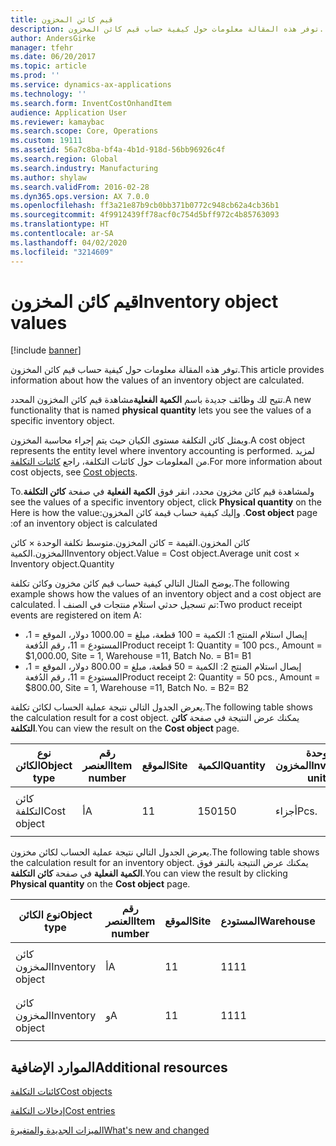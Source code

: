 ```yaml
---
title: قيم كائن المخزون
description: توفر هذه المقالة معلومات حول كيفية حساب قيم كائن المخزون.
author: AndersGirke
manager: tfehr
ms.date: 06/20/2017
ms.topic: article
ms.prod: ''
ms.service: dynamics-ax-applications
ms.technology: ''
ms.search.form: InventCostOnhandItem
audience: Application User
ms.reviewer: kamaybac
ms.search.scope: Core, Operations
ms.custom: 19111
ms.assetid: 56a7c8ba-bf4a-4b1d-918d-56bb96926c4f
ms.search.region: Global
ms.search.industry: Manufacturing
ms.author: shylaw
ms.search.validFrom: 2016-02-28
ms.dyn365.ops.version: AX 7.0.0
ms.openlocfilehash: ff3a21e87b9cb0bb371b0772c948cb62a4cb36b1
ms.sourcegitcommit: 4f9912439ff78acf0c754d5bff972c4b85763093
ms.translationtype: HT
ms.contentlocale: ar-SA
ms.lasthandoff: 04/02/2020
ms.locfileid: "3214609"
---
```

# <a name="inventory-object-values"></a><span data-ttu-id="1e3d6-103">قيم كائن المخزون</span><span class="sxs-lookup"><span data-stu-id="1e3d6-103">Inventory object values</span></span>

[!include [banner](../includes/banner.md)]

<span data-ttu-id="1e3d6-104">توفر هذه المقالة معلومات حول كيفية حساب قيم كائن المخزون.</span><span class="sxs-lookup"><span data-stu-id="1e3d6-104">This article provides information about how the values of an inventory object are calculated.</span></span> 

<span data-ttu-id="1e3d6-105">تتيح لك وظائف جديدة باسم **الكمية الفعلية**مشاهدة قيم كائن المخزون المحدد.</span><span class="sxs-lookup"><span data-stu-id="1e3d6-105">A new functionality that is named **physical quantity** lets you see the values of a specific inventory object.</span></span> 

<span data-ttu-id="1e3d6-106">ويمثل كائن التكلفة مستوى الكيان حيث يتم إجراء محاسبة المخزون.</span><span class="sxs-lookup"><span data-stu-id="1e3d6-106">A cost object represents the entity level where inventory accounting is performed.</span></span> <span data-ttu-id="1e3d6-107">لمزيد من المعلومات حول كائنات التكلفة، راجع [كائنات التكلفة](cost-object.md).</span><span class="sxs-lookup"><span data-stu-id="1e3d6-107">For more information about cost objects, see [Cost objects](cost-object.md).</span></span> 

<span data-ttu-id="1e3d6-108">‏‫ولمشاهدة قيم كائن مخزون محدد، انقر فوق **الكمية الفعلية** في صفحة **كائن التكلفة**.</span><span class="sxs-lookup"><span data-stu-id="1e3d6-108">To see the values of a specific inventory object, click **Physical quantity** on the **Cost object** page.</span></span> <span data-ttu-id="1e3d6-109">وإليك كيفية حساب قيمة كائن المخزون:</span><span class="sxs-lookup"><span data-stu-id="1e3d6-109">Here is how the value of an inventory object is calculated:</span></span> 

<span data-ttu-id="1e3d6-110">كائن المخزون.القيمة = كائن المخزون.متوسط تكلفة الوحدة × كائن المخزون.الكمية</span><span class="sxs-lookup"><span data-stu-id="1e3d6-110">Inventory object.Value = Cost object.Average unit cost × Inventory object.Quantity</span></span> 

<span data-ttu-id="1e3d6-111">يوضح المثال التالي كيفية حساب قيم كائن مخزون وكائن تكلفة.</span><span class="sxs-lookup"><span data-stu-id="1e3d6-111">The following example shows how the values of an inventory object and a cost object are calculated.</span></span> <span data-ttu-id="1e3d6-112">تم تسجيل حدثي استلام منتجات في الصنف أ:</span><span class="sxs-lookup"><span data-stu-id="1e3d6-112">Two product receipt events are registered on item A:</span></span>

-   <span data-ttu-id="1e3d6-113">إيصال استلام المنتج 1: الكمية = 100 قطعة، مبلغ = 1000.00 دولار، الموقع = 1، المستودع = 11، رقم الدُفعة</span><span class="sxs-lookup"><span data-stu-id="1e3d6-113">Product receipt 1: Quantity = 100 pcs., Amount = $1,000.00, Site = 1, Warehouse =11, Batch No.</span></span> <span data-ttu-id="1e3d6-114">= B1</span><span class="sxs-lookup"><span data-stu-id="1e3d6-114">= B1</span></span>
-   <span data-ttu-id="1e3d6-115">إيصال استلام المنتج 2: الكمية = 50 قطعة، مبلغ = 800.00 دولار، الموقع = 1، المستودع = 11، رقم الدُفعة</span><span class="sxs-lookup"><span data-stu-id="1e3d6-115">Product receipt 2: Quantity = 50 pcs., Amount = $800.00, Site = 1, Warehouse =11, Batch No.</span></span> <span data-ttu-id="1e3d6-116">= B2</span><span class="sxs-lookup"><span data-stu-id="1e3d6-116">= B2</span></span>

<span data-ttu-id="1e3d6-117">يعرض الجدول التالي نتيجة عملية الحساب لكائن تكلفة.</span><span class="sxs-lookup"><span data-stu-id="1e3d6-117">The following table shows the calculation result for a cost object.</span></span> <span data-ttu-id="1e3d6-118">يمكنك عرض النتيجة في صفحة **كائن التكلفة**.</span><span class="sxs-lookup"><span data-stu-id="1e3d6-118">You can view the result on the **Cost object** page.</span></span>

<table style="width:100%;">
<colgroup>
<col width="14%" />
<col width="14%" />
<col width="14%" />
<col width="14%" />
<col width="14%" />
<col width="14%" />
<col width="14%" />
</colgroup>
<thead>
<tr class="header">
<th><span data-ttu-id="1e3d6-119">نوع الكائن</span><span class="sxs-lookup"><span data-stu-id="1e3d6-119">Object type</span></span></th>
<th><span data-ttu-id="1e3d6-120">رقم العنصر</span><span class="sxs-lookup"><span data-stu-id="1e3d6-120">Item number</span></span></th>
<th><span data-ttu-id="1e3d6-121">الموقع</span><span class="sxs-lookup"><span data-stu-id="1e3d6-121">Site</span></span></th>
<th><span data-ttu-id="1e3d6-122">الكمية</span><span class="sxs-lookup"><span data-stu-id="1e3d6-122">Quantity</span></span></th>
<th><span data-ttu-id="1e3d6-123">وحدة المخزون</span><span class="sxs-lookup"><span data-stu-id="1e3d6-123">Inventory unit</span></span></th>
<th><span data-ttu-id="1e3d6-124">القيمة</span><span class="sxs-lookup"><span data-stu-id="1e3d6-124">Value</span></span></th>
<th><span data-ttu-id="1e3d6-125">متوسط تكلفة الوحدة</span><span class="sxs-lookup"><span data-stu-id="1e3d6-125">Average unit cost</span></span></th>
</tr>
</thead>
<tbody>
<tr class="odd">
<td><span data-ttu-id="1e3d6-126">كائن التكلفة</span><span class="sxs-lookup"><span data-stu-id="1e3d6-126">Cost object</span></span></td>
<td><span data-ttu-id="1e3d6-127">أ</span><span class="sxs-lookup"><span data-stu-id="1e3d6-127">A</span></span></td>
<td><span data-ttu-id="1e3d6-128">1</span><span class="sxs-lookup"><span data-stu-id="1e3d6-128">1</span></span></td>
<td><span data-ttu-id="1e3d6-129">150</span><span class="sxs-lookup"><span data-stu-id="1e3d6-129">150</span></span></td>
<td><span data-ttu-id="1e3d6-130">أجزاء</span><span class="sxs-lookup"><span data-stu-id="1e3d6-130">Pcs.</span></span></td>
<td><p><span data-ttu-id="1e3d6-131">1800.00 دولار</span><span class="sxs-lookup"><span data-stu-id="1e3d6-131">$1800.00</span></span></p></td>
<td><p><span data-ttu-id="1e3d6-132">12.00 دولارًا</span><span class="sxs-lookup"><span data-stu-id="1e3d6-132">$12.00</span></span></p></td>
</tr>
</tbody>
</table>

<span data-ttu-id="1e3d6-133">يعرض الجدول التالي نتيجة عملية الحساب لكائن مخزون.</span><span class="sxs-lookup"><span data-stu-id="1e3d6-133">The following table shows the calculation result for an inventory object.</span></span> <span data-ttu-id="1e3d6-134">يمكنك عرض النتيجة بالنقر فوق **الكمية الفعلية** في صفحة **كائن التكلفة**.</span><span class="sxs-lookup"><span data-stu-id="1e3d6-134">You can view the result by clicking **Physical quantity** on the **Cost object** page.</span></span>

<table style="width:100%;">
<colgroup>
<col width="11%" />
<col width="11%" />
<col width="11%" />
<col width="11%" />
<col width="11%" />
<col width="11%" />
<col width="11%" />
<col width="11%" />
<col width="11%" />
</colgroup>
<thead>
<tr class="header">
<th><span data-ttu-id="1e3d6-135">نوع الكائن</span><span class="sxs-lookup"><span data-stu-id="1e3d6-135">Object type</span></span></th>
<th><span data-ttu-id="1e3d6-136">رقم العنصر</span><span class="sxs-lookup"><span data-stu-id="1e3d6-136">Item number</span></span></th>
<th><span data-ttu-id="1e3d6-137">الموقع</span><span class="sxs-lookup"><span data-stu-id="1e3d6-137">Site</span></span></th>
<th><span data-ttu-id="1e3d6-138">المستودع</span><span class="sxs-lookup"><span data-stu-id="1e3d6-138">Warehouse</span></span></th>
<th><span data-ttu-id="1e3d6-139">رقم الدُفعة</span><span class="sxs-lookup"><span data-stu-id="1e3d6-139">Batch No.</span></span></th>
<th><span data-ttu-id="1e3d6-140">الكمية</span><span class="sxs-lookup"><span data-stu-id="1e3d6-140">Quantity</span></span></th>
<th><span data-ttu-id="1e3d6-141">وحدة المخزون</span><span class="sxs-lookup"><span data-stu-id="1e3d6-141">Inventory unit</span></span></th>
<th><span data-ttu-id="1e3d6-142">القيمة</span><span class="sxs-lookup"><span data-stu-id="1e3d6-142">Value</span></span></th>
<th><span data-ttu-id="1e3d6-143">متوسط تكلفة الوحدة</span><span class="sxs-lookup"><span data-stu-id="1e3d6-143">Average unit cost</span></span></th>
</tr>
</thead>
<tbody>
<tr class="odd">
<td><span data-ttu-id="1e3d6-144">كائن المخزون</span><span class="sxs-lookup"><span data-stu-id="1e3d6-144">Inventory object</span></span></td>
<td><span data-ttu-id="1e3d6-145">أ</span><span class="sxs-lookup"><span data-stu-id="1e3d6-145">A</span></span></td>
<td><span data-ttu-id="1e3d6-146">1</span><span class="sxs-lookup"><span data-stu-id="1e3d6-146">1</span></span></td>
<td><span data-ttu-id="1e3d6-147">11</span><span class="sxs-lookup"><span data-stu-id="1e3d6-147">11</span></span></td>
<td><span data-ttu-id="1e3d6-148">ب1</span><span class="sxs-lookup"><span data-stu-id="1e3d6-148">B1</span></span></td>
<td><span data-ttu-id="1e3d6-149">100</span><span class="sxs-lookup"><span data-stu-id="1e3d6-149">100</span></span></td>
<td><span data-ttu-id="1e3d6-150">أجزاء</span><span class="sxs-lookup"><span data-stu-id="1e3d6-150">Pcs.</span></span></td>
<td><p><span data-ttu-id="1e3d6-151">1200.00 دولار</span><span class="sxs-lookup"><span data-stu-id="1e3d6-151">$1200.00</span></span></p></td>
<td><p><span data-ttu-id="1e3d6-152">12.00 دولارًا</span><span class="sxs-lookup"><span data-stu-id="1e3d6-152">$12.00</span></span></p></td>
</tr>
<tr class="even">
<td><span data-ttu-id="1e3d6-153">كائن المخزون</span><span class="sxs-lookup"><span data-stu-id="1e3d6-153">Inventory object</span></span></td>
<td><span data-ttu-id="1e3d6-154">و</span><span class="sxs-lookup"><span data-stu-id="1e3d6-154">A</span></span></td>
<td><span data-ttu-id="1e3d6-155">1</span><span class="sxs-lookup"><span data-stu-id="1e3d6-155">1</span></span></td>
<td><span data-ttu-id="1e3d6-156">11</span><span class="sxs-lookup"><span data-stu-id="1e3d6-156">11</span></span></td>
<td><span data-ttu-id="1e3d6-157">ب2</span><span class="sxs-lookup"><span data-stu-id="1e3d6-157">B2</span></span></td>
<td><span data-ttu-id="1e3d6-158">50</span><span class="sxs-lookup"><span data-stu-id="1e3d6-158">50</span></span></td>
<td><span data-ttu-id="1e3d6-159">أجزاء</span><span class="sxs-lookup"><span data-stu-id="1e3d6-159">Pcs.</span></span></td>
<td><p><span data-ttu-id="1e3d6-160">600.00 دولار</span><span class="sxs-lookup"><span data-stu-id="1e3d6-160">$600.00</span></span></p></td>
<td><p><span data-ttu-id="1e3d6-161">12.00 دولارًا</span><span class="sxs-lookup"><span data-stu-id="1e3d6-161">$12.00</span></span></p></td>
</tr>
</tbody>
</table>



<a name="additional-resources"></a><span data-ttu-id="1e3d6-162">الموارد الإضافية</span><span class="sxs-lookup"><span data-stu-id="1e3d6-162">Additional resources</span></span>
--------

[<span data-ttu-id="1e3d6-163">كائنات التكلفة</span><span class="sxs-lookup"><span data-stu-id="1e3d6-163">Cost objects</span></span>](cost-object.md)

[<span data-ttu-id="1e3d6-164">إدخالات التكلفة</span><span class="sxs-lookup"><span data-stu-id="1e3d6-164">Cost entries</span></span>](cost-entries.md)

[<span data-ttu-id="1e3d6-165">الميزات الجديدة والمتغيرة</span><span class="sxs-lookup"><span data-stu-id="1e3d6-165">What's new and changed</span></span>](../../fin-and-ops/get-started/whats-new-changed.md)



